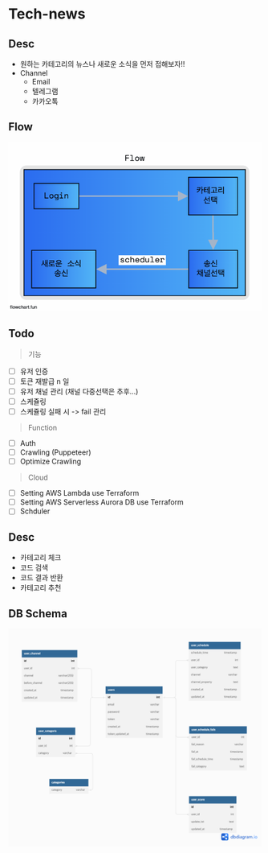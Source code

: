 # Tech-news

## Desc

- 원하는 카테고리의 뉴스나 새로운 소식을 먼저 접해보자!!
- Channel
  - Email
  - 텔레그램
  - 카카오톡

## Flow

![flow](./public/flow.png)

## Todo

> 기능

- [ ] 유저 인증
- [ ] 토큰 재발급 n 일
- [ ] 유저 채널 관리 (채널 다중선택은 추후...)
- [ ] 스케쥴링
- [ ] 스케쥴링 실패 시 -> fail 관리

> Function

- [ ] Auth
- [ ] Crawling (Puppeteer)
- [ ] Optimize Crawling

> Cloud

- [ ] Setting AWS Lambda use Terraform
- [ ] Setting AWS Serverless Aurora DB use Terraform
- [ ] Schduler

## Desc

- 카테고리 체크
- 코드 검색
- 코드 결과 반환
- 카테고리 추천

## DB Schema

![schema](./public/db_schema.png)
